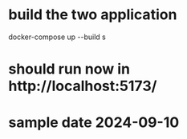 # build the two application

docker-compose up --build
s

# should run now in http://localhost:5173/

# sample date 2024-09-10
